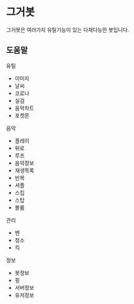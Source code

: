 # 그거봇
그거봇은 여러가지 유틸기능이 있는 다재다능한 봇입니다.

## 도움말
유틸
-  이미지
-  날씨
-  코로나
-  실검
-  음악차트
-  포켓몬

음악
-  플레이
-  뒤로
-  루프
-  음악정보
-  재생목록
-  반복
-  셔플
-  스킵
-  스탑
-  볼륨

관리
-  벤
-  청소
-  킥

정보
-  봇정보
-  핑
-  서버정보
-  유저정보
